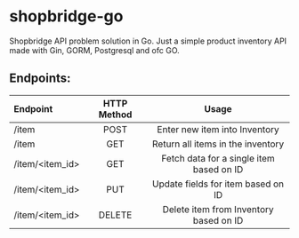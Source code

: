# shopbridge-go
Shopbridge API problem solution in Go. Just a simple product inventory API made with Gin, GORM, Postgresql and ofc GO.


## Endpoints:

| Endpoint | HTTP Method | Usage |
| :---         |     :---:      |  :---: |
| /item   | POST | Enter new item into Inventory   |
| /item | GET | Return all items in the inventory |
| /item/<item_id> | GET | Fetch data for a single item based on ID |
| /item/<item_id> | PUT | Update fields for item based on ID |
| /item/<item_id> | DELETE | Delete item from Inventory based on ID |
